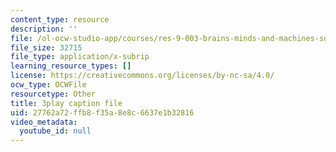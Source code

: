 ```yaml
---
content_type: resource
description: ''
file: /ol-ocw-studio-app/courses/res-9-003-brains-minds-and-machines-summer-course-summer-2015/27762a72ffb8f35a8e8c6637e1b32816_S7M9hXsCRFI.srt
file_size: 32715
file_type: application/x-subrip
learning_resource_types: []
license: https://creativecommons.org/licenses/by-nc-sa/4.0/
ocw_type: OCWFile
resourcetype: Other
title: 3play caption file
uid: 27762a72-ffb8-f35a-8e8c-6637e1b32816
video_metadata:
  youtube_id: null
---
```

